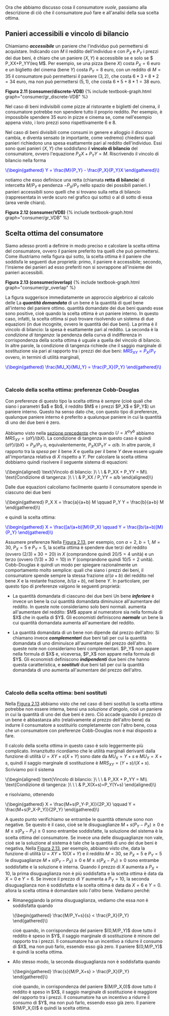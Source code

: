 



Ora che abbiamo discusso cosa il consumatore <i>vuole</i>, passiamo alla descrizione di ciò che il consumatore <i>può</i> fare e all'analisi della sua scelta ottima.


<h2 id="SUBSEC_VDB">Panieri accessibili e vincolo di bilancio</h2>

 Chiamiamo <i><b>accessibile</b></i> un paniere che l'individuo può permettersi di acquistare. Indicando con $M$ il reddito dell'individuo e con $P_X$ e $P_Y$ i prezzi dei due beni, è chiaro che un paniere $(X,Y)$ è accessibile se e solo se $ P_XX+P_YY\leq M$. Per esempio, se una pizza (bene $X$) costa $P_X=6$ euro e un biglietto del cinema (bene $Y$) costa $P_Y=8$ euro, con un reddito di $M=35$ il consumatore può permettersi il paniere $(3,2)$, che costa $6 *3+8 *2=34$ euro, ma non può permettersi $(5,1)$, che costa $6 *5+8 *1=38$ euro.

<a id="gr_consumer/discrete-VDB"><strong>Figura 2.11 (consumer/discrete-VDB)</strong></a>
{% include textbook-graph.html graph="consumer/gr_discrete-VDB" %}



Nel caso di beni indivisibili come pizze al ristorante e biglietti del cinema, il consumatore potrebbe non spendere tutto il proprio reddito. Per esempio, è impossibile spendere $35$ euro in pizze e cinema se, come nell'esempio appena visto, i loro prezzi sono rispettivamente $6$ e $8$.

Nel caso di beni divisibili come consumi in genere e alloggio il discorso cambia, e diventa sensato (e importante, come vedremo) chiedersi quali panieri richiedono una spesa esattamente pari al reddito dell'individuo. Essi sono quei panieri $(X,Y)$ che soddisfano il <b>vincolo di bilancio</b> del consumatore, ovvero l'equazione $P_XX+P_YY = M$. Riscrivendo il vincolo di bilancio nella forma

<p><span style="color: Blue;">
\(\begin{gathered}
 Y = \frac{M}{P_Y} - \frac{P_X}{P_Y}X
\end{gathered}\)
</span></p>

notiamo che esso definisce una retta (chiamata <b>retta di bilancio</b>) di intercetta $M/P_Y$ e pendenza $-P_X/P_Y$ nello spazio dei possibili panieri. I panieri accessibili sono quelli che si trovano sulla retta di bilancio (rappresentata in verde scuro nel grafico qui sotto) o al di sotto di essa (area verde chiaro).

<a id="gr_consumer/VDB"><strong>Figura 2.12 (consumer/VDB)</strong></a>
{% include textbook-graph.html graph="consumer/gr_VDB" %}


































<h2 id="SUBSEC_OPT">Scelta ottima del consumatore</h2>

Siamo adesso pronti a definire in modo preciso e calcolare la scelta ottima del consumatore, ovvero il paniere preferito tra quelli che può permettersi. Come illustriamo nella figura qui sotto, la scelta ottima è il paniere che soddisfa le seguenti due proprietà: primo, il paniere è accessibile; secondo, l'insieme dei panieri ad esso preferiti non si sovrappone all'insieme dei panieri accessibili.

<a id="gr_consumer/overlap"><strong>Figura 2.13 (consumer/overlap)</strong></a>
{% include textbook-graph.html graph="consumer/gr_overlap" %}

La figura suggerisce immediatamente un approccio algebrico al calcolo delle
<span class="marginnote">
La <i><b>quantità domandata</b></i> di un bene è la quantità di quel bene all'interno del paniere ottimo.
</span>
quantità domandate dei due beni quando esse sono positive, cioè quando la scelta ottima è un paniere interno. In questo caso, infatti, la scelta ottima si può trovare risolvendo un sistema di due equazioni (in due incognite, ovvero le quantità dei due beni). La prima è il vincolo di bilancio: la spesa è esattamente pari al reddito. La seconda è la <i>condizione di tangenza</i>: la pendenza della curva di indifferenza in corrispondenza della scelta ottima è uguale a quella del vincolo di bilancio. In altre parole, la condizione di tangenza richiede che il saggio marginale di sostituzione sia pari al rapporto tra i prezzi dei due beni: <span style="color: Blue;">$MRS_{XY}=P_X/P_Y$</span> ovvero, in termini di utilità marginali,

<p><span style="color: Blue;">
\(\begin{gathered}
 \frac{MU_X}{MU_Y} = \frac{P_X}{P_Y}
\end{gathered}\)
</span></p>


<br>







<h3>Calcolo della scelta ottima: preferenze Cobb-Douglas</h3>
Con preferenze di questo tipo la scelta ottima è <i>sempre</i> (cioè quali che siano i parametri $a$ e $b$, il reddito $M$ e i prezzi $P_X$ e $P_Y$) un paniere interno. Questo ha senso dato che, con questo tipo di preferenze, qualunque paniere interno è preferito a qualunque paniere in cui la quantità di uno dei due beni è zero.

Abbiamo visto nella <a href="{{ site.baseurl }}/it/I/2/2#SUBSUBSEC_COBB-MRS">sezione precedente</a> che quando $U=X^aY^b$ abbiamo $MRS_{XY}=(aY)/(bX)$. La condizione di tangenza in questo caso è quindi $(aY)/(bX)=P_X/P_Y$ o, equivalentemente, $P_XX / P_YY = a/b$. In altre parole, il rapporto tra la <i>spesa</i> per il bene $X$ e quella per il bene $Y$ deve essere uguale all'importanza relativa di $X$ rispetto a $Y$. Per calcolare la scelta ottima dobbiamo quindi risolvere il seguente sistema di equazioni:

<p>
\(\begin{aligned}
\text{Vincolo di bilancio: }\ \ \  &amp; P_XX + P_YY = M\\
\text{Condizione di tangenza: }\ \ \  &amp; P_XX / P_YY = a/b
\end{aligned}\)
</p>

Dalle due equazioni calcoliamo facilmente quanto il consumatore spende in ciascuno dei due beni

<p>
\(\begin{gathered}
 P_X X = \frac{a}{a+b} M
 \qquad
 P_Y Y = \frac{b}{a+b} M
\end{gathered}\)
</p>

e quindi la scelta ottima:

<p><span style="color: Blue;">
\(\begin{gathered}
 X = \frac{[a/(a+b)]M}{P_X}
 \qquad
 Y = \frac{[b/(a+b)]M}{P_Y}
\end{gathered}\)
</span></p>

Assumere preferenze
<span class="marginnote">
Nella <a href="{{ site.baseurl }}/it/I/2/3#gr_consumer/cobb-overlap">Figura 2.13</a>, per esempio, con $a=2$, $b=1$, $M=30$, $P_X=5$ e $P_Y=5$, la scelta ottima è spendere due terzi del reddito (ovvero $(2/3)\times 30=20$) in $X$ (comprandone quindi $20/5=4$ unità) e un terzo (ovvero $(1/3)\times 30=10$) in $Y$ (comprandone quindi $10/5=2$ unità).
</span>
Cobb-Douglas è quindi un modo per spiegare razionalmente un comportamento molto semplice: quali che siano i prezzi dei beni, il consumatore spende sempre la stessa frazione $a/(a+b)$ del reddito nel bene $X$ e la restante frazione, $b/(a+b)$, nel bene $Y$. In particolare, per questo tipo di preferenze valgono le seguenti proprietà:

<ul>
  <li>
    <p>
		La quantità domandata di ciascuno dei due beni
		<span class="marginnote">
		Un bene <i><b>inferiore</b></i> è invece un bene la cui quantità domandata diminuisce all'aumentare del reddito. In queste note consideriamo solo beni normali.
		</span>
		aumenta all'aumentare del reddito: $M$ appare al numeratore sia nella formula di $X$ che in quella di $Y$. Gli economisti definiscono <i><b>normale</b></i> un bene la cui quantità domandata
		aumenta all'aumentare del reddito.
		</p>
	</li>
  <li>
    <p>
		La quantità domandata di un bene non dipende dal prezzo dell'altro:
		<span class="marginnote">
		Si chiamano invece <i><b>complementari</b></i> due beni tali per cui la quantità domandata di uno diminuisce all'aumentare del prezzo dell'altro. In queste note non consideriamo beni complementari.
		</span>
		$P_Y$ non appare nella formula di $X$ e, viceversa, $P_X$ non appare nella formula di $Y$.
		Gli economisti
		definiscono <i><b>indipendenti</b></i> due beni che hanno questa caratteristica, e <i><b>sostituti</b></i> due beni tali per cui la quantità domandata di uno aumenta all'aumentare del prezzo dell'altro.
		</p>
	</li>
</ul>




















<br>



<h3>Calcolo della scelta ottima: beni sostituti</h3>



Nella <a href="{{ site.baseurl }}/it/I/2/3#gr_consumer/overlap">Figura 2.13</a> abbiamo visto che nel caso di beni sostituti la scelta ottima potrebbe non essere interna, bensì una <i>soluzione d'angolo</i>, cioè un paniere in cui la quantità di uno dei due beni è zero. Ciò accade quando il prezzo di un bene è abbastanza alto (relativamente al prezzo dell'altro bene) da indurre il consumatore a sostituirlo completamente con l'altro bene, cosa che un consumatore con preferenze Cobb-Douglas non è mai disposto a fare. 

Il calcolo della scelta ottima in questo caso è solo leggermente più complicato. Innanzitutto ricordiamo che le utilità marginali derivanti dalla funzione di utilità $U=XY+s(X+Y)$ sono date da $MU_X=Y+s$ e $MU_Y=X+s$, quindi il saggio marginale di sostituzione è $MRS_{XY}=(Y+s)/(X+s)$. Scriviamo poi il sistema


<p>
\(\begin{aligned}
\text{Vincolo di bilancio: }\ \ \  &amp; P_XX + P_YY = M\\
\text{Condizione di tangenza: }\ \ \  &amp; P_X(X+s)=P_Y(Y+s)
\end{aligned}\)
</p>

e risolviamo, ottenendo

<p>
\(\begin{gathered}
 X = \frac{M+s(P_Y-P_X)}{2P_X}
 \qquad
 Y = \frac{M+s(P_X-P_Y)}{2P_Y}
\end{gathered}\)
</p>

A questo punto verifichiamo se entrambe le quantità ottenute sono non negative. Se questo è il caso, cioè se le disuguaglianze $M+s(P_Y-P_X)\geq0$ e $M\geq s(P_X-P_Y)\geq0$ sono entrambe soddisfatte, la soluzione del sistema è la scelta ottima del consumatore. Se invece una delle disuguaglianze non vale, cioè se la soluzione al sistema è tale che la quantità di uno dei due beni è negativa,
<span class="marginnote">
Nella <a href="{{ site.baseurl }}/it/I/2/3#gr_consumer/overlap">Figura 2.13</a>, per esempio, abbiamo visto che, data la funzione di utilità $U=XY+10(X+Y)$ e il reddito $M=30$, se $P_X=5$ e $P_Y=5$ le disuguaglianze $M+s(P_Y-P_X)\geq0$ e $M\geq s(P_X-P_Y)\geq0$ sono entrambe soddisfatte e la soluzione è interna. Quando il prezzo di $X$ aumenta a $P_X=10$, la prima disuguaglianza non è più soddisfatta e la scelta ottima è data da $X=0$ e $Y=6$. Se invece il prezzo di $Y$ aumenta a $P_Y=10$, la seconda disuguaglianza non è soddisfatta e la scelta ottima è data da $X=6$ e $Y=0$.
</span>
allora la scelta ottima è domandare solo l'<i>altro</i> bene. Vediamo perché:


<ul>
  <li>
    <p>
		Rimaneggiando la prima disuguaglianza, vediamo che essa <i>non</i> è soddisfatta quando
			<p>
			\(\begin{gathered}
			 \frac{M/P_Y+s}{s} < \frac{P_X}{P_Y}
			\end{gathered}\)
			</p>
		 cioè quando, in corrispondenza del paniere $(0,M/P_Y)$ dove tutto il reddito è speso in $Y$, il saggio marginale di sostituzione è minore del rapporto tra i prezzi. Il consumatore  ha un incentivo a ridurre il consumo di $X$, ma non può farlo, essendo esso già zero. Il paniere $(0,M/P_Y)$ è quindi la scelta ottima.
		</p>
	</li>
  <li>
    <p>
		Allo stesso modo, la seconda disuguaglianza non è soddisfatta quando
			<p>
			\(\begin{gathered}
			 \frac{s}{M/P_X+s} > \frac{P_X}{P_Y}
			\end{gathered}\)
			</p>
		 cioè quando, in corrispondenza del paniere $(M/P_X,0)$ dove tutto il reddito è speso in $X$, il saggio marginale di sostituzione è maggiore del rapporto tra i prezzi. Il consumatore ha un incentivo a ridurre il consumo di $Y$, ma non può farlo, essendo esso già zero. Il paniere $(M/P_X,0)$ è quindi la scelta ottima.
		</p>
	</li>
</ul>











